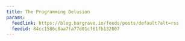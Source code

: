 ```yaml
---
title: The Programming Delusion
params:
  feedlink: https://blog.hargrave.io/feeds/posts/default?alt=rss
  feedid: 84cc1586c8aa7fa77d01cf61fb132007
---
```

